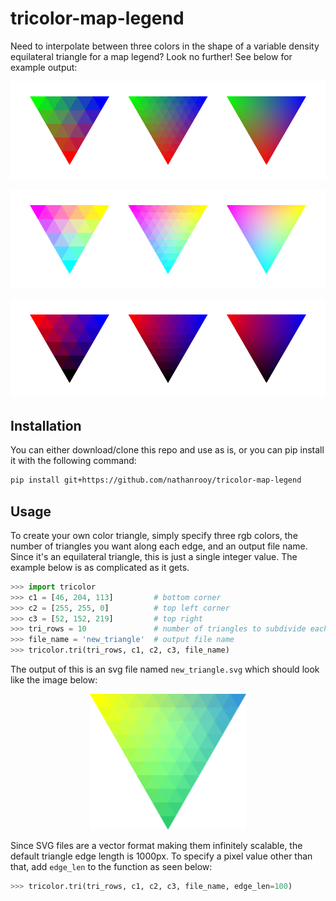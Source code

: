 # tricolor-map-legend

Need to interpolate between three colors in the shape of a variable density equilateral triangle for a map legend? Look no further! See below for example output:
<p align="center"><img src="example-1.png"></p>
<p align="center"><img src="example-2.png"></p>
<p align="center"><img src="example-3.png"></p>

## Installation
You can either download/clone this repo and use as is, or you can pip install it with the following command:
```sh
pip install git+https://github.com/nathanrooy/tricolor-map-legend
```

## Usage
To create your own color triangle, simply specify three rgb colors, the number of triangles you want along each edge, and an output file name. Since it's an equilateral triangle, this is just a single integer value. The example below is as complicated as it gets.
```python
>>> import tricolor
>>> c1 = [46, 204, 113]         # bottom corner
>>> c2 = [255, 255, 0]          # top left corner
>>> c3 = [52, 152, 219]         # top right
>>> tri_rows = 10               # number of triangles to subdivide each edge
>>> file_name = 'new_triangle'  # output file name
>>> tricolor.tri(tri_rows, c1, c2, c3, file_name)
```
The output of this is an svg file named `new_triangle.svg` which should look like the image below:
<br>
<p align="center"><img width=250, src="new_triangle.svg"></p>

Since SVG files are a vector format making them infinitely scalable, the default triangle edge length is 1000px. To specify a pixel value other than that, add `edge_len` to the function as seen below:
```python
>>> tricolor.tri(tri_rows, c1, c2, c3, file_name, edge_len=100)
```